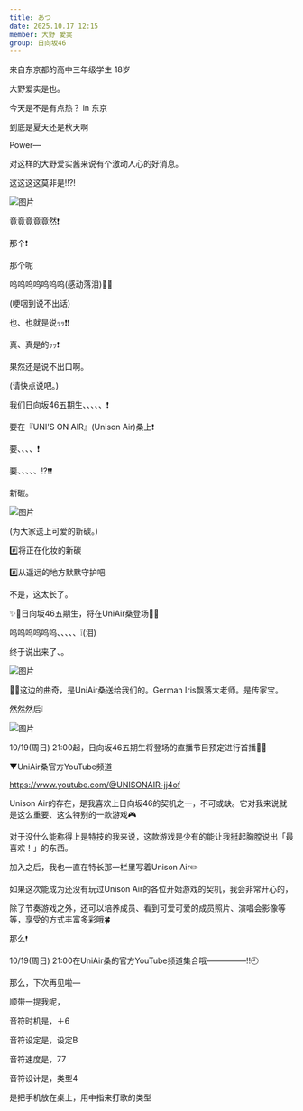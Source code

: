 ```yaml
---
title: あつ
date: 2025.10.17 12:15
member: 大野 愛実
group: 日向坂46
---
```


来自东京都的高中三年级学生 18岁

大野爱实是也。




今天是不是有点热？ in 东京

到底是夏天还是秋天啊

Power—



对这样的大野爱实酱来说有个激动人心的好消息。




这这这这莫非是‼︎⁈

![图片](https://cdn.hinatazaka46.com/files/14/diary/official/member/moblog/202510/mobXVBIN1.jpg)




竟竟竟竟竟然❗️



那个❗️



那个呢



呜呜呜呜呜呜呜(感动落泪)🤧💦



(哽咽到说不出话)



也、也就是说ｯｯ❗️❗️



真、真是的ｯｯ❗️






果然还是说不出口啊。








(请快点说吧。)










我们日向坂46五期生、、、、、❗️





要在『UNI'S ON AIR』(Unison Air)桑上❗️





要、、、、❗️




要、、、、、⁉️❗️❗️




新碳。

![图片](https://cdn.hinatazaka46.com/files/14/diary/official/member/moblog/202510/mobX7pt1t.jpg)

(为大家送上可爱的新碳。)

#️⃣将正在化妆的新碳

#️⃣从遥远的地方默默守护吧




不是，这太长了。






✨🎊日向坂46五期生，将在UniAir桑登场🎊✨



呜呜呜呜呜呜、、、、、❕(泪)


终于说出来了、。

![图片](https://cdn.hinatazaka46.com/files/14/diary/official/member/moblog/202510/mobG1S4Wp.jpg)

☝🏻这边的曲奇，是UniAir桑送给我们的。German Iris飘落大老师。是传家宝。





然然然后❕


![图片](https://cdn.hinatazaka46.com/files/14/diary/official/member/moblog/202510/mobClXSj9.jpg)


10/19(周日) 21:00起，日向坂46五期生将登场的直播节目预定进行首播🎥💥


▼UniAir桑官方YouTube频道

https://www.youtube.com/@UNISONAIR-jj4of







Unison Air的存在，是我喜欢上日向坂46的契机之一，不可或缺。它对我来说就是这么重要、这么特别的一款游戏🎮



对于没什么能称得上是特技的我来说，这款游戏是少有的能让我挺起胸膛说出「最喜欢！」的东西。

加入之后，我也一直在特长那一栏里写着Unison Air✏️




如果这次能成为还没有玩过Unison Air的各位开始游戏的契机，我会非常开心的，

除了节奏游戏之外，还可以培养成员、看到可爱可爱的成员照片、演唱会影像等等，享受的方式丰富多彩哦🍀





那么❗️

10/19(周日) 21:00在UniAir桑的官方YouTube频道集合哦—————‼️🕘



那么，下次再见啦—















顺带一提我呢，

音符时机是，＋6

音符设定是，设定B

音符速度是，77

音符设计是，类型4


是把手机放在桌上，用中指来打歌的类型